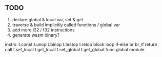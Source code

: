 TODO
----
1. declare global & local var, set & get
2. traverse & build implicitly called functions / global var
3. add more i32 / f32 instructions
4. generate wasm binary?

instrs:
t.const
t.unop
t.binop
t.testop
t.relop
block
loop
if-else
br
br_if
return
call
t.set_local
t.get_local
t.set_global
t.get_global
func
global
module
